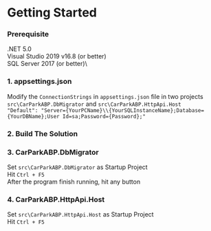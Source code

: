 # Getting Started

### Prerequisite

.NET 5.0\
Visual Studio 2019 v16.8 (or better)\
SQL Server 2017 (or better)\

### 1. appsettings.json

Modify the `ConnectionStrings` in `appsettings.json` file in two projects `src\CarParkABP.DbMigrator` and `src\CarParkABP.HttpApi.Host`\
`"Default": "Server={YourPCName}\\{YourSQLInstanceName};Database={YourDBName};User Id=sa;Password={Password};"`

### 2. Build The Solution

### 3. CarParkABP.DbMigrator

Set `src\CarParkABP.DbMigrator` as Startup Project\
Hit `Ctrl + F5`\
After the program finish running, hit any button

### 4. CarParkABP.HttpApi.Host

Set `src\CarParkABP.HttpApi.Host` as Startup Project\
Hit `Ctrl + F5`
